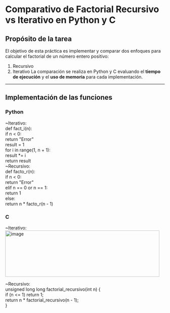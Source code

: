 # Comparativo de Factorial Recursivo vs Iterativo en Python y C

## Propósito de la tarea  
El objetivo de esta práctica es implementar y comparar dos enfoques para calcular el factorial de un número entero positivo:
  1. Recursivo  
  2. Iterativo
La comparación se realiza en Python y C evaluando el **tiempo de ejecución** y el **uso de memoria** para cada implementación.
---
## Implementación de las funciones  
### **Python**
~Iterativo:  
def fact_i(n):  
    if n < 0:  
        return "Error"  
    result = 1  
    for i in range(1, n + 1):  
        result *= i  
    return result  
~Recursivo:  
  def facto_r(n):  
      if n < 0:  
          return "Error"  
      elif n == 0 or n == 1:  
          return 1  
      else:  
          return n * facto_r(n - 1)  
### **C**  
~Iterativo:  
<img width="487" height="146" alt="image" src="https://github.com/user-attachments/assets/3c1054bb-775c-47c9-9421-629494c3a15e" />

~Recursivo:  
unsigned long long factorial_recursivo(int n) {  
    if (n <= 1) return 1;  
    return n * factorial_recursivo(n - 1);  
}  
